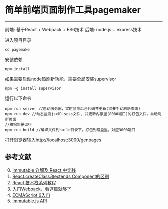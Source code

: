 # 简单前端页面制作工具pagemaker
---
前端: 基于React + Webpack + ES6技术
后端: node.js + express技术

进入项目目录
```
cd pagemake
```
安装依赖
```
npm install
```
如果需要启动node热刷新功能，需要全局安装supervisor
```
npm -g install supervisor
```
运行以下命令
```
npm run server //启动服务器，实时监测后台代码并更新(需要手动刷新页面)
npm run dev //动态监测jsx和.scss文件, 并更新内存里(8080端口)的打包文件，自动刷新页面
//根据需要运行
npm run build //编译文件到build目录下，打包到磁盘里，对应3000端口
```
打开浏览器输入http://localhost:3000/genpages


## 参考文献

0. [Immutable 详解及 React 中实践](https://zhuanlan.zhihu.com/p/20295971?columnSlug=purerender)
0. [React.createClass和extends Component的区别](https://segmentfault.com/a/1190000005863630)
0. [React 技术栈系列教程](http://www.ruanyifeng.com/blog/2016/09/react-technology-stack.html)
0. [入门Webpack，看这篇就够了](http://www.jianshu.com/p/42e11515c10f#)
0. [ECMAScript 6入门](http://es6.ruanyifeng.com/)
0. [Immutable.js API](https://github.com/facebook/immutable-js#immutable-collections-for-javascript)